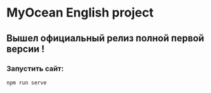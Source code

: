 # MyOcean English project

## Вышел официальный релиз полной первой версии !

### Запустить сайт:
```
npm run serve
```
